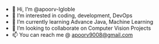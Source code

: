 - 👋 Hi, I’m @apoorv-Igloble
- 👀 I’m interested in coding, development, DevOps
- 🌱 I’m currently learning Advance Java, Machine Learning
- 💞️ I’m looking to collaborate on Computer Vision Projects
- 📫 You can reach me @ apoorv9008@gmail.com

<!---
apoorv-Igloble/apoorv-Igloble is a ✨ special ✨ repository because its `README.md` (this file) appears on your GitHub profile.
You can click the Preview link to take a look at your changes.
--->
